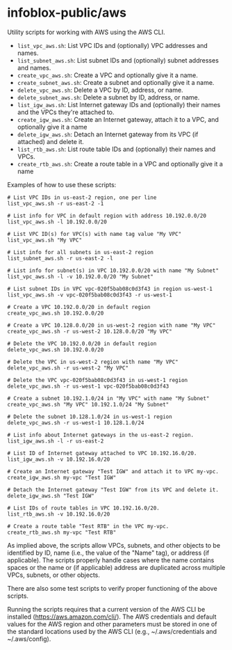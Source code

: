 # infoblox-public/aws

Utility scripts for working with AWS using the AWS CLI.

* `list_vpc_aws.sh`: List VPC IDs and (optionally) VPC addresses and
  names.
* `list_subnet_aws.sh`: List subnet IDs and (optionally) subnet
  addresses and names.
* `create_vpc_aws.sh`: Create a VPC and optionally give it a name.
* `create_subnet_aws.sh`: Create a subnet and optionally give it a
  name.
* `delete_vpc_aws.sh`: Delete a VPC by ID, address, or name.
* `delete_subnet_aws.sh`: Delete a subnet by ID, address, or name.
* `list_igw_aws.sh`: List Internet gateway IDs and (optionally) their
  names and the VPCs they're attached to.
* `create_igw_aws.sh`: Create an Internet gateway, attach it to a VPC,
  and optionally give it a name
* `delete_igw_aws.sh`: Detach an Internet gateway from its VPC (if
  attached) and delete it.
* `list_rtb_aws.sh`: List route table IDs and (optionally) their names
  and VPCs.
* `create_rtb_aws.sh`: Create a route table in a VPC and optionally
  give it a name

Examples of how to use these scripts:

    # List VPC IDs in us-east-2 region, one per line
    list_vpc_aws.sh -r us-east-2 -1

    # List info for VPC in default region with address 10.192.0.0/20
    list_vpc_aws.sh -l 10.192.0.0/20

    # List VPC ID(s) for VPC(s) with name tag value "My VPC"
    list_vpc_aws.sh "My VPC"

    # List info for all subnets in us-east-2 region
    list_subnet_aws.sh -r us-east-2 -l

    # List info for subnet(s) in VPC 10.192.0.0/20 with name "My Subnet"
    list_vpc_aws.sh -l -v 10.192.0.0/20 "My Subnet"

    # List subnet IDs in VPC vpc-020f5bab08c0d3f43 in region us-west-1
    list_vpc_aws.sh -v vpc-020f5bab08c0d3f43 -r us-west-1

    # Create a VPC 10.192.0.0/20 in default region
    create_vpc_aws.sh 10.192.0.0/20

    # Create a VPC 10.128.0.0/20 in us-west-2 region with name "My VPC"
    create_vpc_aws.sh -r us-west-2 10.128.0.0/20 "My VPC"

    # Delete the VPC 10.192.0.0/20 in default region
    delete_vpc_aws.sh 10.192.0.0/20

    # Delete the VPC in us-west-2 region with name "My VPC"
    delete_vpc_aws.sh -r us-west-2 "My VPC"

    # Delete the VPC vpc-020f5bab08c0d3f43 in us-west-1 region
    delete_vpc_aws.sh -r us-west-1 vpc-020f5bab08c0d3f43

    # Create a subnet 10.192.1.0/24 in "My VPC" with name "My Subnet"
    create_vpc_aws.sh "My VPC" 10.192.1.0/24 "My Subnet"

    # Delete the subnet 10.128.1.0/24 in us-west-1 region
    delete_vpc_aws.sh -r us-west-1 10.128.1.0/24

    # List info about Internet gateways in the us-east-2 region.
    list_igw_aws.sh -l -r us-east-2

    # List ID of Internet gateway attached to VPC 10.192.16.0/20.
    list_igw_aws.sh -v 10.192.16.0/20

    # Create an Internet gateway "Test IGW" and attach it to VPC my-vpc.
    create_igw_aws.sh my-vpc "Test IGW"

    # Detach the Internet gateway "Test IGW" from its VPC and delete it.
    delete_igw_aws.sh "Test IGW"

    # List IDs of route tables in VPC 10.192.16.0/20.
    list_rtb_aws.sh -v 10.192.16.0/20

    # Create a route table "Test RTB" in the VPC my-vpc.
    create_rtb_aws.sh my-vpc "Test RTB"

As implied above, the scripts allow VPCs, subnets, and other objects
to be identified by ID, name (i.e., the value of the "Name" tag), or
address (if applicable). The scripts properly handle cases where the
name contains spaces or the name or (if applicable) address are
duplicated across multiple VPCs, subnets, or other objects.

There are also some test scripts to verify proper functioning of the
above scripts.

Running the scripts requires that a current version of the AWS CLI be
installed (<https://aws.amazon.com/cli/>). The AWS credentials and
default values for the AWS region and other parameters must be stored
in one of the standard locations used by the AWS CLI (e.g.,
~/.aws/credentials and ~/.aws/config).
